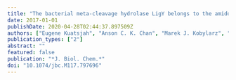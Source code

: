 ```yaml
---
title: "The bacterial meta-cleavage hydrolase LigY belongs to the amidohydrolase superfamily, not to the α/β-hydrolase superfamily"
date: 2017-01-01
publishDate: 2020-04-28T02:44:37.897509Z
authors: ["Eugene Kuatsjah", "Anson C. K. Chan", "Marek J. Kobylarz", "Michael E. P. Murphy", "Lindsay D. Eltis"]
publication_types: ["2"]
abstract: ""
featured: false
publication: "*J. Biol. Chem.*"
doi: "10.1074/jbc.M117.797696"
---
```


